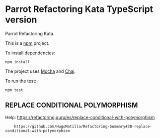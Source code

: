 Parrot Refactoring Kata TypeScript version
==========================================

Parrot Refactoring Kata.

This is a [npm](https://www.npmjs.com/) project.

To install dependencies:

    npm install

The project uses [Mocha](https://mochajs.org/) and [Chai](https://www.chaijs.com/).

To run the test:

    npm test

## REPLACE CONDITIONAL POLYMORPHISM
Help:   https://refactoring.guru/es/replace-conditional-with-polymorphism

        https://github.com/HugoMatilla/Refactoring-Summary#38-replace-conditional-with-polymorphism


